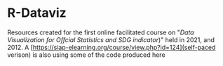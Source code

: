 # R-Dataviz
Resources created for the first online facilitated course on "*Data Visualization for Offcial Statistics and SDG indicator*)" held in 2021, and 2012.
A [https://siap-elearning.org/course/view.php?id=124](self-paced verison) is also using some of the code produced here

